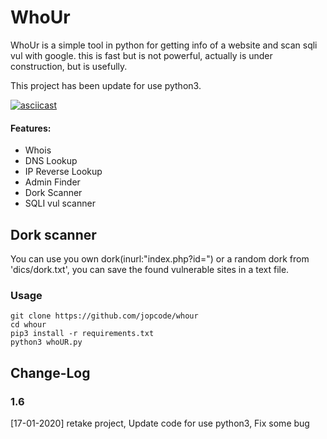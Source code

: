 

# WhoUr

WhoUr is a simple tool in python for getting info of a website and scan sqli vul with google.
this is fast but is not powerful, actually is under construction, but is usefully.

This project has been update for use python3.


[![asciicast](https://asciinema.org/a/150443.png)](https://asciinema.org/a/150443)

#### Features:
* Whois
* DNS Lookup
* IP Reverse Lookup
* Admin Finder
* Dork Scanner
* SQLI vul scanner

## Dork scanner
You can use you own dork(inurl:"index.php?id=") or a random dork from 'dics/dork.txt', you can save the found vulnerable sites in a text file.


### Usage
```
git clone https://github.com/jopcode/whour
cd whour
pip3 install -r requirements.txt
python3 whoUR.py
```

## Change-Log
### 1.6
[17-01-2020] retake project, Update code for use python3, Fix some bug